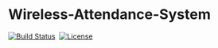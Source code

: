 # Wireless-Attendance-System
[![Build Status](https://travis-ci.org/SiddharthSaxena/Wireless-Attendance-System.svg?branch=master)](https://travis-ci.org/SiddharthSaxena/Wireless-Attendance-System)&nbsp;&nbsp;[![License](https://img.shields.io/badge/license-GPL--3.0-blue.svg?maxAge=3600&&style=flat)](https://github.com/SiddharthSaxena/Wireless-Attendance-System/blob/master/LICENSE)